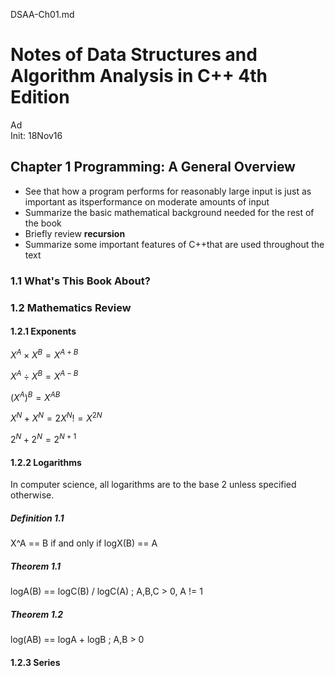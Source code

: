 DSAA-Ch01.md

Notes of Data Structures and Algorithm Analysis in C++ 4th Edition
================================================================================

Ad  
Init: 18Nov16

Chapter 1 Programming: A General Overview
--------------------------------------------------------------------------------

 - See that how a program performs for reasonably large input is just as important as itsperformance on moderate amounts of input
 - Summarize the basic mathematical background needed for the rest of the book
 - Briefly review **recursion**
 - Summarize some important features of C++that are used throughout the text

### 1.1 What's This Book About?

### 1.2 Mathematics Review

#### 1.2.1 Exponents

$X^A \times X^B = X^{A+B}$

$X^A \div X^B = X^{A-B}$

$(X^A)^B = X^{AB}$

$X^N + X^N = 2X^N != X^{2N}$

$2^N + 2^N = 2^{N+1}$

#### 1.2.2 Logarithms

In computer science, all logarithms are to the base 2 unless specified otherwise.

##### Definition 1.1

X^A == B if and only if logX(B) == A

##### Theorem 1.1

logA(B) == logC(B) / logC(A) ; A,B,C > 0, A != 1

##### Theorem 1.2

log(AB) == logA + logB ; A,B > 0

#### 1.2.3 Series
